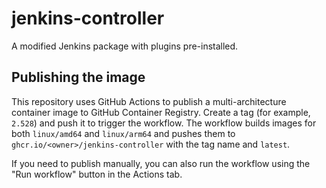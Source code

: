 # jenkins-controller

A modified Jenkins package with plugins pre-installed.

## Publishing the image

This repository uses GitHub Actions to publish a multi-architecture container
image to GitHub Container Registry. Create a tag (for example, `2.528`) and push
it to trigger the workflow. The workflow builds images for both `linux/amd64`
and `linux/arm64` and pushes them to `ghcr.io/<owner>/jenkins-controller` with
the tag name and `latest`.

If you need to publish manually, you can also run the workflow using the
"Run workflow" button in the Actions tab.
